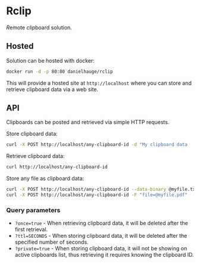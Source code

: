 # Rclip

*R*emote *clip*board solution.

## Hosted

Solution can be hosted with docker:

```bash
docker run -d -p 80:80 danielhauge/rclip
```

This will provide a hosted site at `http://localhost` where you can store and retrieve clipboard data via a web site.

## API

Clipboards can be posted and retrieved via simple HTTP requests.

Store clipboard data:

```bash
curl -X POST http://localhost/any-clipboard-id -d "My clipboard data
```

Retrieve clipboard data:

```bash
curl http://localhost/any-clipboard-id
```

Store any file as clipboard data:

```bash
curl -X POST http://localhost/any-clipboard-id --data-binary @myfile.txt
curl -X POST http://localhost/any-clipboard-id -F "file=@myfile.pdf"    
```

### Query parameters

- `?once=true` - When retrieving clipboard data, it will be deleted after the first retrieval.
- `?ttl=SECONDS` - When storing clipboard data, it will be deleted after the specified number of seconds.
- `?private=true` - When storing clipboard data, it will not be showing on active clipboards list, thus retrieving it requires knowing the clipboard ID.
